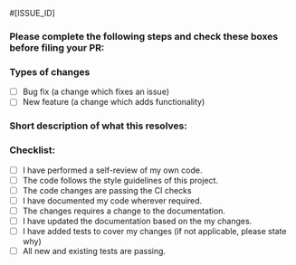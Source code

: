 <!-- Pull Request Title Guidelines -->
<!--
Please follow the format: #<issue_id> <Title>
- <issue_id>: Id of the issue for which the PR belongs to (e.g., #1023)
- <Title>: A brief summary of the change (e.g., Add user authentication functionality)
Example of Pull Request Title: #1023 Add user authentication functionality
-->

#[ISSUE_ID]

<!--- If there is an open issue, please link to the issue here by replacing [ISSUE_ID]-->
<!-- Make sure the PR is against the `develop` branch -->

### Please complete the following steps and check these boxes before filing your PR:

### Types of changes

<!--- What types of changes does your code introduce? -->

- [ ] Bug fix (a change which fixes an issue)
- [ ] New feature (a change which adds functionality)

### Short description of what this resolves:

<!--- Describe your changes in detail -->
<!--- Why these change required? What problem does it solve? -->

### Checklist:

<!--- Mark the checkboxes accordingly. -->
<!--- If you're unsure about any of these, don't hesitate to ask. We're here to help! -->

- [ ] I have performed a self-review of my own code.
- [ ] The code follows the style guidelines of this project.
- [ ] The code changes are passing the CI checks
- [ ] I have documented my code wherever required.
- [ ] The changes requires a change to the documentation.
- [ ] I have updated the documentation based on the my changes.
- [ ] I have added tests to cover my changes (if not applicable, please state why)
- [ ] All new and existing tests are passing.

